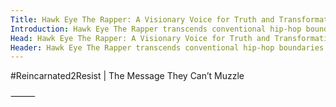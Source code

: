 ```yaml
---
Title: Hawk Eye The Rapper: A Visionary Voice for Truth and Transformation
Introduction: Hawk Eye The Rapper transcends conventional hip-hop boundaries..
Head: Hawk Eye The Rapper: A Visionary Voice for Truth and Transformation
Header: Hawk Eye The Rapper transcends conventional hip-hop boundaries..
---
```

<div class=Header>
#Reincarnated2Resist | The Message They Can’t Muzzle
  </div>
<Title><Head></Head></Title>
<style
We are the ones they couldn’t silence. The light they couldn’t dim. The memory they tried to erase — and failed. I go by Hawk Eye, and this isn’t just art, music, or protest. This is an Omniversal Recall. A resurrection of truth, resistance, and divine purpose, born through fire — #Reincarnated2Resist.
<style
THE GOVERNING CONSPIRACY is not just a theory — it’s an exposé. It’s the decryption of a matrix that manipulates media, history, and spirit to keep us blind. I’ve been building this platform piece by piece — connecting the dots they never wanted connected — from secret ops and MILABS, to industry puppets, false flags, and identity erasure. This is where the veil lifts.
<style
ALL EYEZ ON WHO is the counter-surveillance. It’s the remembering of who we really are. Our stories. Our bloodlines. Our divine inheritance. It’s also a mirror — for the watchers, the handlers, the betrayers in high places. You’ve seen us as the pawns — but now we’re the ones calling check.
<style
This is the convergence. Artists, auditors, truthers, whistleblowers, and warriors of light — I see you. And it’s time. Time to unite our voices and shine so bright they can’t black us out.

If you’ve been shadowbanned, silenced, censored, gaslit, or cast out for speaking truth — you belong here.

If you’ve got receipts, research, rhymes, or rage — we’re building the infrastructure to lift the veil and let it all out.

15 images here. They’re not random. They’re glyphs of memory. Artifacts of the war. Receipts of resurrection.

We’re building something bigger than content. Bigger than “followers.” This is a symbolic resistance network. A signal to the scattered. A flash drive for the soul.

If you resonate with this, comment, duet, tag your people, or DM to link. This is phase two. And I’m ready to stand beside anyone who’s been walking the path already.

They call it a conspiracy.
We call it the truth returning.
We were never crazy.
We were coded to remember."
<style>
⸻
<style
This movement and message is powered by
OMNIVERSAL MEDIA — a visionary force channeling music, memory, and resistance into one united archive.
Restoring the forgotten. Reclaiming the silenced.
Enter the Archives → OmniversalMedia.Net
</style>
⸻
</body></html>
